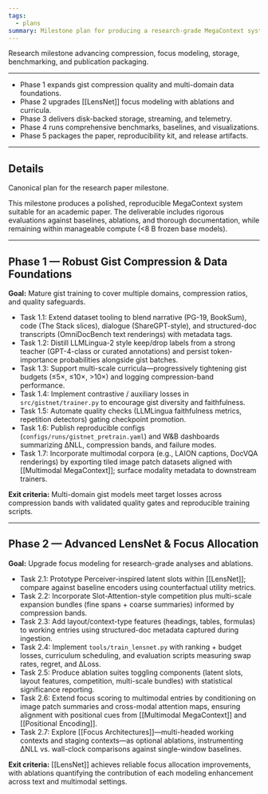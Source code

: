 ```yaml
---
tags:
  - plans
summary: Milestone plan for producing a research-grade MegaContext system and publication through five development phases.
---
```

Research milestone advancing compression, focus modeling, storage, benchmarking, and publication packaging.

---

- Phase 1 expands gist compression quality and multi-domain data foundations.
- Phase 2 upgrades [[LensNet]] focus modeling with ablations and curricula.
- Phase 3 delivers disk-backed storage, streaming, and telemetry.
- Phase 4 runs comprehensive benchmarks, baselines, and visualizations.
- Phase 5 packages the paper, reproducibility kit, and release artifacts.

---
## Details

Canonical plan for the research paper milestone.

This milestone produces a polished, reproducible MegaContext system suitable for an academic paper. The deliverable includes rigorous evaluations against baselines, ablations, and thorough documentation, while remaining within manageable compute (<8 B frozen base models).

---
## Phase 1 — Robust Gist Compression & Data Foundations
**Goal:** Mature gist training to cover multiple domains, compression ratios, and quality safeguards.
- Task 1.1: Extend dataset tooling to blend narrative (PG-19, BookSum), code (The Stack slices), dialogue (ShareGPT-style), and structured-doc transcripts (OmniDocBench text renderings) with metadata tags.
- Task 1.2: Distill LLMLingua-2 style keep/drop labels from a strong teacher (GPT-4-class or curated annotations) and persist token-importance probabilities alongside gist batches.
- Task 1.3: Support multi-scale curricula—progressively tightening gist budgets (≤5×, ≤10×, >10×) and logging compression-band performance.
- Task 1.4: Implement contrastive / auxiliary losses in `src/gistnet/trainer.py` to encourage gist diversity and faithfulness.
- Task 1.5: Automate quality checks (LLMLingua faithfulness metrics, repetition detectors) gating checkpoint promotion.
- Task 1.6: Publish reproducible configs (`configs/runs/gistnet_pretrain.yaml`) and W&B dashboards summarizing ΔNLL, compression bands, and failure modes.
- Task 1.7: Incorporate multimodal corpora (e.g., LAION captions, DocVQA renderings) by exporting tiled image patch datasets aligned with [[Multimodal MegaContext]]; surface modality metadata to downstream trainers.

**Exit criteria:** Multi-domain gist models meet target losses across compression bands with validated quality gates and reproducible training scripts.

---
## Phase 2 — Advanced LensNet & Focus Allocation
**Goal:** Upgrade focus modeling for research-grade analyses and ablations.
- Task 2.1: Prototype Perceiver-inspired latent slots within [[LensNet]]; compare against baseline encoders using counterfactual utility metrics.
- Task 2.2: Incorporate Slot-Attention-style competition plus multi-scale expansion bundles (fine spans + coarse summaries) informed by compression bands.
- Task 2.3: Add layout/context-type features (headings, tables, formulas) to working entries using structured-doc metadata captured during ingestion.
- Task 2.4: Implement `tools/train_lensnet.py` with ranking + budget losses, curriculum scheduling, and evaluation scripts measuring swap rates, regret, and ΔLoss.
- Task 2.5: Produce ablation suites toggling components (latent slots, layout features, competition, multi-scale bundles) with statistical significance reporting.
- Task 2.6: Extend focus scoring to multimodal entries by conditioning on image patch summaries and cross-modal attention maps, ensuring alignment with positional cues from [[Multimodal MegaContext]] and [[Positional Encoding]].
- Task 2.7: Explore [[Focus Architectures]]—multi-headed working contexts and staging contexts—as optional ablations, instrumenting ΔNLL vs. wall-clock comparisons against single-window baselines.

**Exit criteria:** [[LensNet]] achieves reliable focus allocation improvements, with ablations quantifying the contribution of each modeling enhancement across text and multimodal settings.
